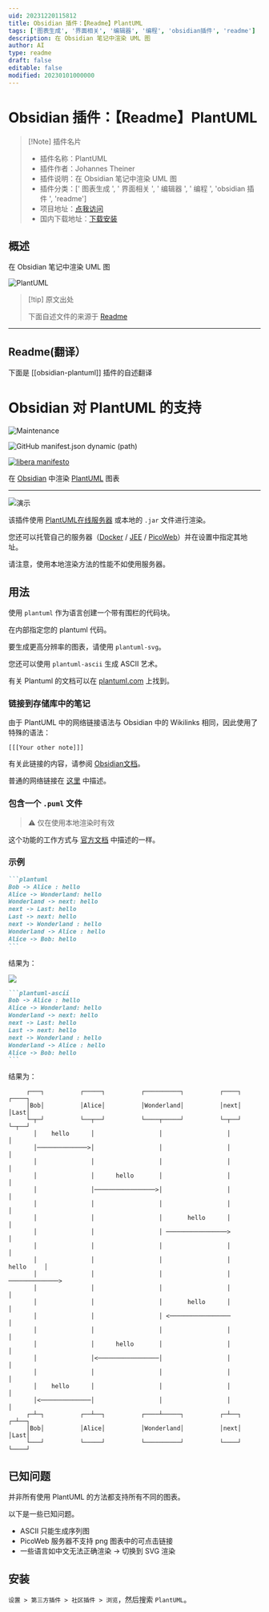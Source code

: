 ```yaml
---
uid: 20231220115812
title: Obsidian 插件：【Readme】PlantUML
tags: ['图表生成', '界面相关', '编辑器', '编程', 'obsidian插件', 'readme']
description: 在 Obsidian 笔记中渲染 UML 图
author: AI
type: readme
draft: false
editable: false
modified: 20230101000000
---
```


# Obsidian 插件：【Readme】PlantUML

> [!Note] 插件名片
> - 插件名称：PlantUML
> - 插件作者：Johannes Theiner
> - 插件说明：在 Obsidian 笔记中渲染 UML 图
> - 插件分类：[' 图表生成 ', ' 界面相关 ', ' 编辑器 ', ' 编程 ', 'obsidian 插件 ', 'readme']
> - 项目地址：[点我访问](https://github.com/joethei/obsidian-plantuml)
> - 国内下载地址：[下载安装](https://pkmer.cn/products/plugin/pluginMarket/?obsidian-plantuml)

## 概述

在 Obsidian 笔记中渲染 UML 图

![PlantUML](https://cdn.pkmer.cn/covers/obsidian-plantuml.png!pkmer)

> [!tip] 原文出处
>
>下面自述文件的来源于 [Readme](https://ghproxy.net/https://raw.githubusercontent.com/joethei/obsidian-plantuml/master/README.md)

---

## Readme(翻译）

下面是 [[obsidian-plantuml]] 插件的自述翻译

# Obsidian 对 PlantUML 的支持

![Maintenance](https://shields.joethei.xyz:/maintenance/yes/2022)

![GitHub manifest.json dynamic (path)](https://img.shields.io/github/manifest-json/minAppVersion/joethei/obsidian-plantuml?label=lowest%20supported%20app%20version)

[![libera manifesto](https://img.shields.io/badge/libera-manifesto-lightgrey.svg)](https://liberamanifesto.com)

在 [Obsidian](https://obsidian.md) 中渲染 [PlantUML](https://plantuml.com) 图表

---

![演示](https://cdn.pkmer.cn/covers/obsidian-plantuml_1_3.gif)

该插件使用 [PlantUML在线服务器](https://plantuml.com/server) 或本地的 `.jar` 文件进行渲染。

您还可以托管自己的服务器（[Docker](https://hub.docker.com/r/plantuml/plantuml-server) / [JEE](https://plantuml.com/de/server) / [PicoWeb](https://plantuml.com/de/picoweb)）并在设置中指定其地址。

请注意，使用本地渲染方法的性能不如使用服务器。

## 用法

使用 `plantuml` 作为语言创建一个带有围栏的代码块。

在内部指定您的 plantuml 代码。

要生成更高分辨率的图表，请使用 `plantuml-svg`。

您还可以使用 `plantuml-ascii` 生成 ASCII 艺术。

有关 Plantuml 的文档可以在 [plantuml.com](https://plantuml.com/) 上找到。

### 链接到存储库中的笔记

由于 PlantUML 中的网络链接语法与 Obsidian 中的 Wikilinks 相同，因此使用了特殊的语法：

`[[[Your other note]]]`

有关此链接的内容，请参阅 [Obsidian文档](https://help.obsidian.md/How+to/Internal+link)。

普通的网络链接在 [这里](https://plantuml.com/de/link) 中描述。

### 包含一个 `.puml` 文件

> ⚠️ 仅在使用本地渲染时有效

这个功能的工作方式与 [官方文档](https://plantuml.com/de/preprocessing#393335a6fd28a804) 中描述的一样。

### 示例

~~~markdown
```plantuml
Bob -> Alice : hello
Alice -> Wonderland: hello
Wonderland -> next: hello
next -> Last: hello
Last -> next: hello
next -> Wonderland : hello
Wonderland -> Alice : hello
Alice -> Bob: hello
```
~~~

结果为：

![](https://cdn.pkmer.cn/covers/obsidian-plantuml_1_4.png!pkmer)

~~~markdown
```plantuml-ascii
Bob -> Alice : hello
Alice -> Wonderland: hello
Wonderland -> next: hello
next -> Last: hello
Last -> next: hello
next -> Wonderland : hello
Wonderland -> Alice : hello
Alice -> Bob: hello
```
~~~

结果为：

```
     ┌───┐          ┌─────┐          ┌──────────┐          ┌────┐          ┌────┐
     │Bob│          │Alice│          │Wonderland│          │next│          │Last│
     └─┬─┘          └──┬──┘          └────┬─────┘          └─┬──┘          └─┬──┘
       │    hello      │                  │                  │               │   
       │──────────────>│                  │                  │               │   
       │               │                  │                  │               │   
       │               │      hello       │                  │               │   
       │               │─────────────────>│                  │               │   
       │               │                  │                  │               │   
       │               │                  │       hello      │               │   
       │               │                  │ ─────────────────>               │   
       │               │                  │                  │               │   
       │               │                  │                  │     hello     │   
       │               │                  │                  │ ──────────────>   
       │               │                  │                  │               │   
       │               │                  │       hello      │               │   
       │               │                  │ <─────────────────               │   
       │               │                  │                  │               │   
       │               │      hello       │                  │               │   
       │               │<─────────────────│                  │               │   
       │               │                  │                  │               │   
       │    hello      │                  │                  │               │   
       │<──────────────│                  │                  │               │   
     ┌─┴─┐          ┌──┴──┐          ┌────┴─────┐          ┌─┴──┐          ┌─┴──┐
     │Bob│          │Alice│          │Wonderland│          │next│          │Last│
     └───┘          └─────┘          └──────────┘          └────┘          └────┘
```

## 已知问题

并非所有使用 PlantUML 的方法都支持所有不同的图表。

以下是一些已知问题。

- ASCII 只能生成序列图
- PicoWeb 服务器不支持 png 图表中的可点击链接
- 一些语言如中文无法正确渲染 -> 切换到 SVG 渲染

## 安装

`设置 > 第三方插件 > 社区插件 > 浏览`，然后搜索 `PlantUML`。
